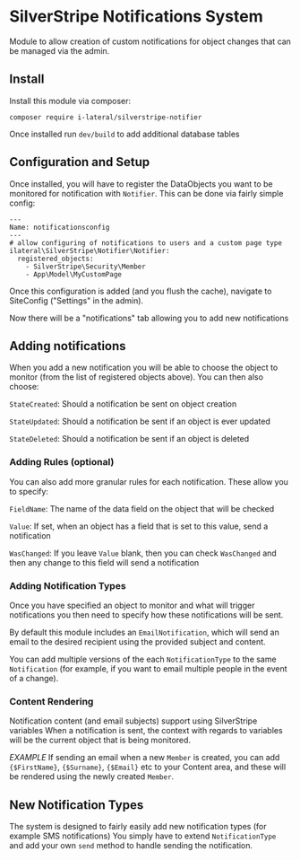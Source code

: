 # SilverStripe Notifications System

Module to allow creation of custom notifications for object
changes that can be managed via the admin.

## Install

Install this module via composer:

    composer require i-lateral/silverstripe-notifier

Once installed run `dev/build` to add additional database tables

## Configuration and Setup

Once installed, you will have to register the DataObjects you want
to be monitored for notification with `Notifier`. This can be done
via fairly simple config:

    ---
    Name: notificationsconfig
    ---
    # allow configuring of notifications to users and a custom page type
    ilateral\SilverStripe\Notifier\Notifier:
      registered_objects:
        - SilverStripe\Security\Member
        - App\Model\MyCustomPage

Once this configuration is added (and you flush the cache), navigate to
SiteConfig ("Settings" in the admin).

Now there will be a "notifications" tab allowing you to add new
notifications

## Adding notifications

When you add a new notification you will be able to choose the object
to monitor (from the list of registered objects above). You can then
also choose:

`StateCreated`: Should a notification be sent on object creation

`StateUpdated`: Should a notification be sent if an object is ever updated

`StateDeleted`: Should a notification be sent if an object is deleted

### Adding Rules (optional)

You can also add more granular rules for each notification. These allow you
to specify:

`FieldName`: The name of the data field on the object that will be checked

`Value`: If set, when an object has a field that is set to this value, send
         a notification

`WasChanged`: If you leave `Value` blank, then you can check `WasChanged` and
              then any change to this field will send a notification

### Adding Notification Types

Once you have specified an object to monitor and what will trigger notifications
you then need to specify how these notifications will be sent.

By default this module includes an `EmailNotification`, which will send an email
to the desired recipient using the provided subject and content.

You can add multiple versions of the each `NotificationType` to the same
`Notification` (for example, if you want to email multiple people in the event
of a change).

### Content Rendering

Notification content (and email subjects) support using SilverStripe variables
When a notification is sent, the context with regards to variables will be the
current object that is being monitored.

*EXAMPLE* If sending an email when a new `Member` is created, you can add
`{$FirstName}`, `{$Surname}`, `{$Email}` etc to your Content area, and these
will be rendered using the newly created `Member`.

## New Notification Types

The system is designed to fairly easily add new notification types (for example
SMS notifications) You simply have to extend `NotificationType` and add your own
`send` method to handle sending the notification.
